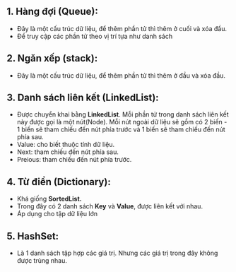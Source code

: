 ## **1. Hàng đợi (Queue):**
- Đây là một cấu trúc dữ liệu, để thêm phần tử thì thêm ở cuối và xóa đầu.
- Để truy cập các phần tử theo vị trí tựa như danh sách

## **2. Ngăn xếp (stack):**
- Đây là một cấu trúc dữ liệu, để thêm phần tử thì thêm ở đầu và xóa đầu.

## **3. Danh sách liên kết (LinkedList):**
- Được chuyển khai bằng **LinkedList**. Mỗi phần tử trong danh sách liên kết này được gọi là một nút(Node). Mỗi nút ngoài dữ liệu sẽ gồm có 2 biến - 1 biến sẽ tham chiếu đến nút phía trước và 1 biến sẽ tham chiếu đến nút phía sau.
- Value: cho biết thuộc tính dữ liệu.
- Next: tham chiếu đến nút  phía sau.
- Preious: tham chiếu đến nút phía trước.

## **4. Từ điển (Dictionary):**
- Khá giống **SortedList.**
- Trong đây có 2 danh sách **Key** và **Value**, được liên kết với nhau.
- Áp dụng cho tập dữ liệu lớn

## **5. HashSet:**
- Là 1 danh sách tập hợp các giá trị. Nhưng các giá trị trong đây không được trùng nhau.